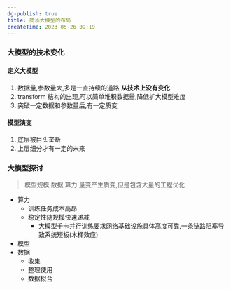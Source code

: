 ```yaml
---
dg-publish: true
title: 商汤大模型的布局
createTime: 2023-05-26 09:19  
---
```

### 大模型的技术变化

#### 定义大模型

1. 数据量,参数量大,多是一直持续的道路,**从技术上没有变化**
2. transform 结构的出现,可以简单堆积数据量,降低扩大模型难度
3. 突破一定数据和参数量后,有一定质变

#### 模型演变
1. 底层被巨头垄断
2. 上层细分才有一定的未来

### 大模型探讨

> 模型规模,数据,算力 量变产生质变,但是包含大量的工程优化

- 算力
	- 训练任务成本高昂
	- 稳定性随规模快速递减
		- 大模型千卡并行训练要求网络基础设施具体高度可靠,一条链路阻塞导致系统短板(木桶效应)
- 模型
- 数据
	- 收集
	- 整理使用
	- 数据拟合